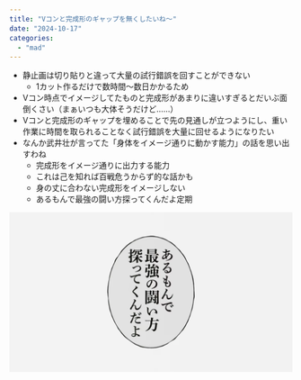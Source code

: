```yaml
---
title: "Vコンと完成形のギャップを無くしたいね〜"
date: "2024-10-17"
categories: 
  - "mad"
---
```


- 静止画は切り貼りと違って大量の試行錯誤を回すことができない
    - 1カット作るだけで数時間〜数日かかるため
- Vコン時点でイメージしてたものと完成形があまりに違いすぎるとだいぶ面倒くさい（まぁいつも大体そうだけど……）
- Vコンと完成形のギャップを埋めることで先の見通しが立つようにし、重い作業に時間を取られることなく試行錯誤を大量に回せるようになりたい
- なんか武井壮が言ってた「身体をイメージ通りに動かす能力」の話を思い出すわね
    - 完成形をイメージ通りに出力する能力
    - これは己を知れば百戦危うからず的な話かも
    - 身の丈に合わない完成形をイメージしない
    - あるもんで最強の闘い方探ってくんだよ定期

[![](../../images/【静止画MAD】ヘイルデビルラン【アイシールド21】-3-18-screenshot.png)](https://youtu.be/7T6vow3Hzrg?si=uKIt3jSvwb1wA4jJ)
